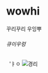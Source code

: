 # wowhi
꾸리꾸리
우잉뿌
###### 큐이우렁 
  
 'ㅑㅇ
![경리](http://cfile4.uf.tistory.com/image/227E643855D56DBE107981)
